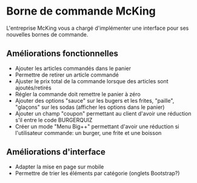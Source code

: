 # Borne de commande McKing

L'entreprise McKing vous a chargé d'implémenter une interface pour ses nouvelles bornes de commande.

## Améliorations fonctionnelles

- Ajouter les articles commandés dans le panier
- Permettre de retirer un article commandé
- Ajuster le prix total de la commande lorsque des articles sont ajoutés/retirés
- Régler la commande doit remettre le panier à zéro
- Ajouter des options "sauce" sur les bugers et les frites, "paille", "glaçons" sur les sodas (afficher les options dans le panier)
- Ajouter un champ "coupon" permettant au client d'avoir une réduction s'il entre le code BURGERQUIZ
- Créer un mode "Menu Big++" permettant d'avoir une réduction si l'utilisateur commande: un burger, une frite et une boisson

## Améliorations d'interface

- Adapter la mise en page sur mobile
- Permettre de trier les éléments par catégorie (onglets Bootstrap?)
